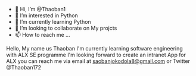 - 👋 Hi, I’m @Thaoban1
- 👀 I’m interested in Python
- 🌱 I’m currently learning Python
- 💞️ I’m looking to collaborate on My projcts
- 📫 How to reach me ...

<!---
Thaoban1/Thaoban1 is a ✨ special ✨ repository because its `README.md` (this file) appears on your GitHub profile.
You can click the Preview link to take a look at your changes.
--->
Hello, My name us Thaoban
I'm currently learning software engineering with ALX SE programme
I'm looking forward to create an intranet App for ALX
you can reach me via email at saobanjokodola8@gmail.com
or Twitter @Thaoban172
